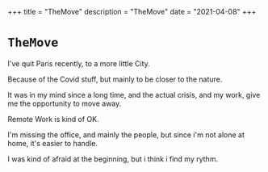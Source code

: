+++
title = "TheMove"
description = "TheMove"
date = "2021-04-08"
+++

# `TheMove`

I've quit Paris recently, to a more little City.

Because of the Covid stuff, but mainly to be closer to the nature.

It was in my mind since a long time, and the actual crisis, and my work, give me the opportunity to move away.

Remote Work is kind of OK.

I'm missing the office, and mainly the people, but since i'm not alone at home, it's easier to handle.

I was kind of afraid at the beginning, but i think i find my rythm.


